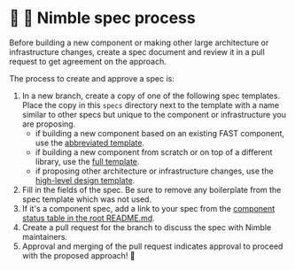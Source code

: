# 🧐 📄 Nimble spec process

Before building a new component or making other large architecture or infrastructure changes, create a spec document and review it in a pull request to get agreement on the approach.

The process to create and approve a spec is:

1. In a new branch, create a copy of one of the following spec templates. Place the copy in this `specs` directory next to the template with a name similar to other specs but unique to the component or infrastructure you are proposing.
   - if building a new component based on an existing FAST component, use the [abbreviated template](/specs/TEMPLATE-FAST.md).
   - if building a new component from scratch or on top of a different library, use the [full template](/specs/TEMPLATE.md).
   - if proposing other architecture or infrastructure changes, use the [high-level design template](specs/TEMPLATE-HLD.md).
2. Fill in the fields of the spec. Be sure to remove any boilerplate from the spec template which was not used. 
3. If it's a component spec, add a link to your spec from the [component status table in the root README.md](/README.md#component-status).
4. Create a pull request for the branch to discuss the spec with Nimble maintainers.
5. Approval and merging of the pull request indicates approval to proceed with the proposed approach! 🥳